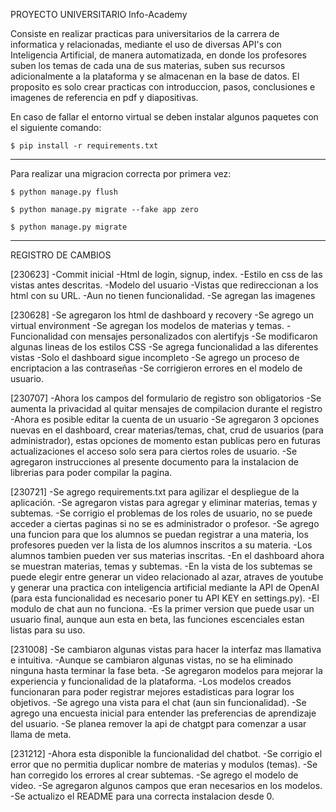 PROYECTO UNIVERSITARIO Info-Academy

Consiste en realizar practicas para universitarios de la carrera de informatica y relacionadas, mediante el uso de diversas API's con Inteligencia Artificial, de manera automatizada, en donde los profesores suben los temas de cada una de sus materias, suben sus recursos adicionalmente a la plataforma y se almacenan en la base de datos.
El proposito es solo crear practicas con introduccion, pasos, conclusiones e imagenes de referencia en pdf y diapositivas.

En caso de fallar el entorno virtual se deben instalar algunos paquetes con el siguiente comando:

    $ pip install -r requirements.txt

-----------

Para realizar una migracion correcta por primera vez:

    $ python manage.py flush

    $ python manage.py migrate --fake app zero

    $ python manage.py migrate

-----------  

REGISTRO DE CAMBIOS

[230623]
-Commit inicial
-Html de login, signup, index.
-Estilo en css de las vistas antes descritas.
-Modelo del usuario
-Vistas que redireccionan a los html con su URL.
-Aun no tienen funcionalidad.
-Se agregan las imagenes

[230628]
-Se agregaron los html de dashboard y recovery
-Se agrego un virtual environment
-Se agregan los modelos de materias y temas.
-Funcionalidad con mensajes personalizados con alertifyjs
-Se modificaron algunas lineas de los estilos CSS
-Se agrega funcionalidad a las diferentes vistas
-Solo el dashboard sigue incompleto
-Se agrego un proceso de encriptacion a las contraseñas
-Se corrigieron errores en el modelo de usuario.

[230707]
-Ahora los campos del formulario de registro son obligatorios
-Se aumenta la privacidad al quitar mensajes de compilacion durante el registro
-Ahora es posible editar la cuenta de un usuario
-Se agregaron 3 opciones nuevas en el dashboard, crear materias/temas, chat, crud de usuarios (para administrador), estas opciones de momento estan publicas pero en futuras actualizaciones el acceso solo sera para ciertos roles de usuario.
-Se agregaron instrucciones al presente documento para la instalacion de librerias para poder compilar la pagina.

[230721]
-Se agrego requirements.txt para agilizar el despliegue de la aplicación.
-Se agregaron vistas para agregar y eliminar materias, temas y subtemas.
-Se corrigio el problemas de los roles de usuario, no se puede acceder a ciertas paginas si no se es administrador o profesor.
-Se agrego una funcion para que los alumnos se puedan registrar a una materia, los profesores pueden ver la lista de los alumnos inscritos a su materia.
-Los alumnos tambien pueden ver sus materias inscritas.
-En el dashboard ahora se muestran materias, temas y subtemas.
-En la vista de los subtemas se puede elegir entre generar un video relacionado al azar, atraves de youtube y generar una practica con inteligencia artificial mediante la API de OpenAI (para esta funcionalidad es necesario poner tu API KEY en settings.py).
-El modulo de chat aun no funciona.
-Es la primer version que puede usar un usuario final, aunque aun esta en beta, las funciones escenciales estan listas para su uso.

[231008]
-Se cambiaron algunas vistas para hacer la interfaz mas llamativa e intuitiva.
-Aunque se cambiaron algunas vistas, no se ha eliminado ninguna hasta terminar la fase beta.
-Se agregaron modelos para mejorar la experiencia y funcionalidad de la plataforma.
-Los modelos creados funcionaran para poder registrar mejores estadisticas para lograr los objetivos.
-Se agrego una vista para el chat (aun sin funcionalidad).
-Se agrego una encuesta inicial para entender las preferencias de aprendizaje del usuario.
-Se planea remover la api de chatgpt para comenzar a usar llama de meta.

[231212]
-Ahora esta disponible la funcionalidad del chatbot.
-Se corrigio el error que no permitia duplicar nombre de materias y modulos (temas).
-Se han corregido los errores al crear subtemas.
-Se agrego el modelo de video.
-Se agregaron algunos campos que eran necesarios en los modelos.
-Se actualizo el README para una correcta instalacion desde 0.